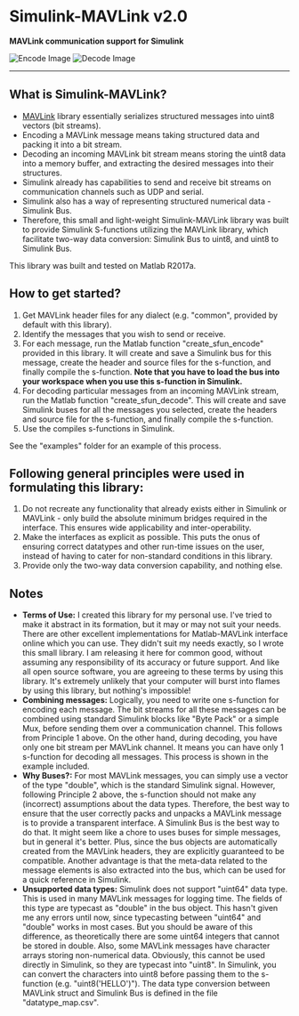 # Simulink-MAVLink v2.0
**MAVLink communication support for Simulink**

![Encode Image](https://raw.githubusercontent.com/aditya00j/simulink_mavlink/master/images/example_encode.PNG)
![Decode Image](https://raw.githubusercontent.com/aditya00j/simulink_mavlink/master/images/example_decode.PNG)
___

## What is Simulink-MAVLink?
 * [MAVLink] library essentially serializes structured messages into uint8 vectors (bit streams).
 * Encoding a MAVLink message means taking structured data and packing it into a bit stream.
 * Decoding an incoming MAVLink bit stream means storing the uint8 data into a memory buffer, and extracting the desired messages into their structures.
 * Simulink already has capabilities to send and receive bit streams on communication channels such as UDP and serial.
 * Simulink also has a way of representing structured numerical data - Simulink Bus.
 * Therefore, this small and light-weight Simulink-MAVLink library was built to provide Simulink S-functions utilizing the MAVLink library, which facilitate two-way data conversion: Simulink Bus to uint8, and uint8 to Simulink Bus.

This library was built and tested on Matlab R2017a.

[MAVLink]: https://github.com/mavlink/mavlink

 ## How to get started?
  1. Get MAVLink header files for any dialect (e.g. "common", provided by default with this library).
  2. Identify the messages that you wish to send or receive.
  3. For each message, run the Matlab function "create_sfun_encode" provided in this library. It will create and save a Simulink bus for this message, create the header and source files for the s-function, and finally compile the s-function. **Note that you have to load the bus into your workspace when you use this s-function in Simulink.**
  4. For decoding particular messages from an incoming MAVLink stream, run the Matlab function "create_sfun_decode". This will create and save Simulink buses for all the messages you selected, create the headers and source file for the s-function, and finally compile the s-function.
  5. Use the compiles s-functions in Simulink.

  See the "examples" folder for an example of this process.


  ## Following general principles were used in formulating this library:
   1. Do not recreate any functionality that already exists either in Simulink or MAVLink - only build the absolute minimum bridges required in the interface. This ensures wide applicability and inter-operability.
   2. Make the interfaces as explicit as possible. This puts the onus of ensuring correct datatypes and other run-time issues on the user, instead of having to cater for non-standard conditions in this library.
   3. Provide only the two-way data conversion capability, and nothing else.


  ## Notes
   * **Terms of Use:** I created this library for my personal use. I've tried to make it abstract in its formation, but it may or may not suit your needs. There are other excellent implementations for Matlab-MAVLink interface online which you can use. They didn't suit my needs exactly, so I wrote this small library. I am releasing it here for common good, without assuming any responsibility of its accuracy or future support. And like all open source software, you are agreeing to these terms by using this library. It's extremely unlikely that your computer will burst into flames by using this library, but nothing's impossible!
   * **Combining messages:** Logically, you need to write one s-function for encoding each message. The bit streams for all these messages can be combined using standard Simulink blocks like "Byte Pack" or a simple Mux, before sending them over a communication channel. This follows from Principle 1 above. On the other hand, during decoding, you have only one bit stream per MAVLink channel. It means you can have only 1 s-function for decoding all messages. This process is shown in the example included.
   * **Why Buses?:** For most MAVLink messages, you can simply use a vector of the type "double", which is the standard Simulink signal. However, following Principle 2 above, the s-function should not make any (incorrect) assumptions about the data types. Therefore, the best way to ensure that the user correctly packs and unpacks a MAVLink message is to provide a transparent interface. A Simulink Bus is the best way to do that. It might seem like a chore to uses buses for simple messages, but in general it's better. Plus, since the bus objects are automatically created from the MAVLink headers, they are explicitly guaranteed to be compatible. Another advantage is that the meta-data related to the message elements is also extracted into the bus, which can be used for a quick reference in Simulink.
   * **Unsupported data types:** Simulink does not support "uint64" data type. This is used in many MAVLink messages for logging time. The fields of this type are typecast as "double" in the bus object. This hasn't given me any errors until now, since typecasting between "uint64" and "double" works in most cases. But you should be aware of this difference, as theoretically there are some uint64 integers that cannot be stored in double. Also, some MAVLink messages have character arrays storing non-numerical data. Obviously, this cannot be used directly in Simulink, so they are typecast into "uint8". In Simulink, you can convert the characters into uint8 before passing them to the s-function (e.g. "uint8('HELLO')"). The data type conversion between MAVLink struct and Simulink Bus is defined in the file "datatype_map.csv".
